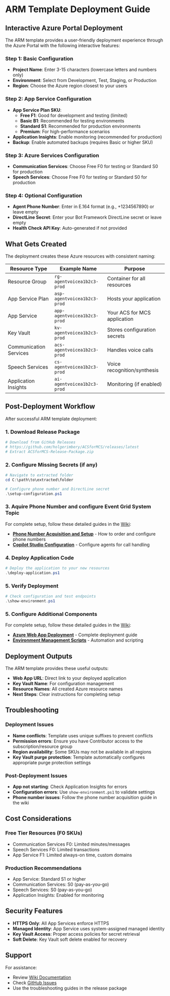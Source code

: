 # ARM Template Deployment Guide

## Interactive Azure Portal Deployment

The ARM template provides a user-friendly deployment experience through the Azure Portal with the following interactive features:

### Step 1: Basic Configuration
- **Project Name**: Enter 3-15 characters (lowercase letters and numbers only)
- **Environment**: Select from Development, Test, Staging, or Production
- **Region**: Choose the Azure region closest to your users

### Step 2: App Service Configuration
- **App Service Plan SKU**: 
  - **Free F1**: Good for development and testing (limited)
  - **Basic B1**: Recommended for testing environments
  - **Standard S1**: Recommended for production environments
  - **Premium**: For high-performance scenarios
- **Application Insights**: Enable monitoring (recommended for production)
- **Backup**: Enable automated backups (requires Basic or higher SKU)

### Step 3: Azure Services Configuration
- **Communication Services**: Choose Free F0 for testing or Standard S0 for production
- **Speech Services**: Choose Free F0 for testing or Standard S0 for production

### Step 4: Optional Configuration
- **Agent Phone Number**: Enter in E.164 format (e.g., +1234567890) or leave empty
- **DirectLine Secret**: Enter your Bot Framework DirectLine secret or leave empty
- **Health Check API Key**: Auto-generated if not provided

## What Gets Created

The deployment creates these Azure resources with consistent naming:

| Resource Type | Example Name | Purpose |
|---------------|--------------|---------|
| Resource Group | `rg-agentvoicea1b2c3-prod` | Container for all resources |
| App Service Plan | `asp-agentvoicea1b2c3-prod` | Hosts your application |
| App Service | `app-agentvoicea1b2c3-prod` | Your ACS for MCS application |
| Key Vault | `kv-agentvoicea1b2c3-prod` | Stores configuration secrets |
| Communication Services | `acs-agentvoicea1b2c3-prod` | Handles voice calls |
| Speech Services | `cs-agentvoicea1b2c3-prod` | Voice recognition/synthesis |
| Application Insights | `ai-agentvoicea1b2c3-prod` | Monitoring (if enabled) |

## Post-Deployment Workflow

After successful ARM template deployment:

### 1. Download Release Package
```powershell
# Download from GitHub Releases
# https://github.com/holgerimbery/ACSforMCS/releases/latest
# Extract ACSforMCS-Release-Package.zip
```

### 2. Configure Missing Secrets (if any)
```powershell
# Navigate to extracted folder
cd C:\path\to\extracted\folder

# Configure phone number and DirectLine secret
.\setup-configuration.ps1
```
### 3. Aquire Phone Number and configure Event Grid System Topic
For complete setup, follow these detailed guides in the [Wiki](https://github.com/holgerimbery/ACSforMCS/wiki):   
- **[Phone Number Acquisition and Setup](https://github.com/holgerimbery/ACSforMCS/wiki/Prerequisites-and-Setup#3-azure-communication-services-acs)** - How to order and configure phone numbers
- **[Copilot Studio Configuration](https://github.com/holgerimbery/ACSforMCS/wiki/Prerequisites-and-Setup#5-microsoft-copilot-studio)** - Configure agents for call handling

### 4. Deploy Application Code
```powershell
# Deploy the application to your new resources
.\deploy-application.ps1
```

### 5. Verify Deployment
```powershell
# Check configuration and test endpoints
.\show-environment.ps1
```

### 5. Configure Additional Components
For complete setup, follow these detailed guides in the [Wiki](https://github.com/holgerimbery/ACSforMCS/wiki):
- **[Azure Web App Deployment](https://github.com/holgerimbery/ACSforMCS/wiki/Azure-Web-App-Deployment)** - Complete deployment guide
- **[Environment Management Scripts](https://github.com/holgerimbery/ACSforMCS/wiki/Environment-Management-Scripts)** - Automation and scripting

## Deployment Outputs

The ARM template provides these useful outputs:

- **Web App URL**: Direct link to your deployed application
- **Key Vault Name**: For configuration management
- **Resource Names**: All created Azure resource names
- **Next Steps**: Clear instructions for completing setup

## Troubleshooting

### Deployment Issues
- **Name conflicts**: Template uses unique suffixes to prevent conflicts
- **Permission errors**: Ensure you have Contributor access to the subscription/resource group
- **Region availability**: Some SKUs may not be available in all regions
- **Key Vault purge protection**: Template automatically configures appropriate purge protection settings

### Post-Deployment Issues
- **App not starting**: Check Application Insights for errors
- **Configuration errors**: Use `show-environment.ps1` to validate settings
- **Phone number issues**: Follow the phone number acquisition guide in the wiki

## Cost Considerations

### Free Tier Resources (F0 SKUs)
- Communication Services F0: Limited minutes/messages
- Speech Services F0: Limited transactions
- App Service F1: Limited always-on time, custom domains

### Production Recommendations
- App Service: Standard S1 or higher
- Communication Services: S0 (pay-as-you-go)
- Speech Services: S0 (pay-as-you-go)
- Application Insights: Enabled for monitoring

## Security Features

- **HTTPS Only**: All App Services enforce HTTPS
- **Managed Identity**: App Service uses system-assigned managed identity
- **Key Vault Access**: Proper access policies for secret retrieval
- **Soft Delete**: Key Vault soft delete enabled for recovery

## Support

For assistance:
- Review [Wiki Documentation](https://github.com/holgerimbery/ACSforMCS/wiki)
- Check [GitHub Issues](https://github.com/holgerimbery/ACSforMCS/issues)
- Use the troubleshooting guides in the release package
